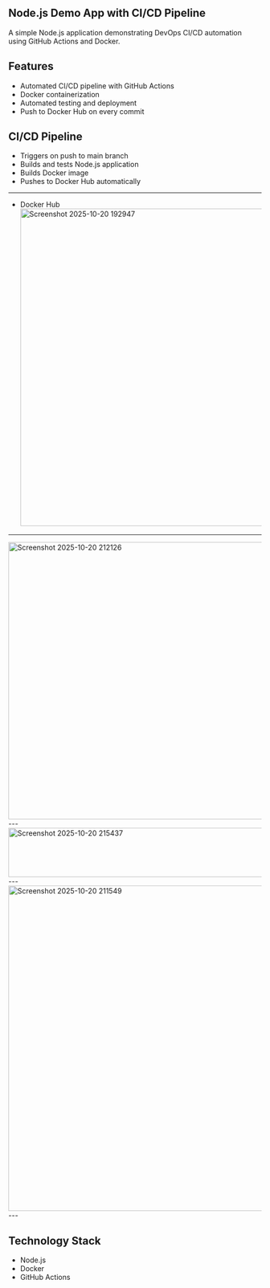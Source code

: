 ## Node.js Demo App with CI/CD Pipeline

A simple Node.js application demonstrating DevOps CI/CD automation using GitHub Actions and Docker.

## Features
- Automated CI/CD pipeline with GitHub Actions
- Docker containerization
- Automated testing and deployment
- Push to Docker Hub on every commit

## CI/CD Pipeline
- Triggers on push to main branch
- Builds and tests Node.js application
- Builds Docker image
- Pushes to Docker Hub automatically
---
- Docker Hub<img width="1344" height="632" alt="Screenshot 2025-10-20 192947" src="https://github.com/user-attachments/assets/f70ada33-f6a5-4321-89fd-5977dc8ea5d6" />
---
<img width="1321" height="552" alt="Screenshot 2025-10-20 212126" src="https://github.com/user-attachments/assets/b4ce1cc5-dd43-491c-ab98-f353319fd316" />
---
<img width="1115" height="98" alt="Screenshot 2025-10-20 215437" src="https://github.com/user-attachments/assets/66fcb7a1-9461-403d-b342-5b6e16bf528d" />
---
<img width="1070" height="648" alt="Screenshot 2025-10-20 211549" src="https://github.com/user-attachments/assets/e82ead92-79fa-475f-b016-a4082dbfc959" />
---

## Technology Stack
- Node.js
- Docker
- GitHub Actions
